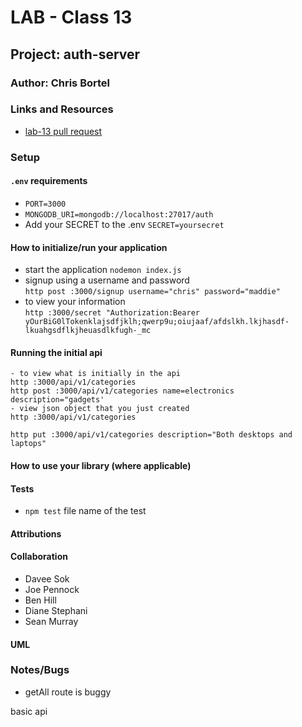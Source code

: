 # LAB - Class 13

## Project: auth-server

### Author: Chris Bortel

### Links and Resources

- [lab-13 pull request](https://github.com/Chris-Bortel-401-advanced-javascript/auth-server-access-control/pull/1)
<!-- - [ci/cd](http://xyz.com) (GitHub Actions)
- [back-end server url](http://xyz.com) (when applicable)
- [front-end application](http://xyz.com) (when applicable) -->

### Setup

#### `.env` requirements

- `PORT=3000`
- `MONGODB_URI=mongodb://localhost:27017/auth`
- Add your SECRET to the .env `SECRET=yoursecret`

#### How to initialize/run your application

- start the application `nodemon index.js`
- signup using a username and password <br>
  `http post :3000/signup username="chris" password="maddie"`
- to view your information <br>
  `http :3000/secret "Authorization:Bearer yOurBiG0lTokenklajsdfjklh;qwerp9u;oiujaaf/afdslkh.lkjhasdf-lkuahgsdflkjheuasdlkfugh-_mc`

#### Running the initial api

```
- to view what is initially in the api
http :3000/api/v1/categories
http post :3000/api/v1/categories name=electronics description="gadgets'
- view json object that you just created
http :3000/api/v1/categories

http put :3000/api/v1/categories description="Both desktops and laptops"
```

#### How to use your library (where applicable)

#### Tests

- `npm test` file name of the test
<!-- - How do you run tests?
- Any tests of note?
- Describe any tests that you did not complete, skipped, etc -->

#### Attributions

#### Collaboration

- Davee Sok
- Joe Pennock
- Ben Hill
- Diane Stephani
- Sean Murray

#### UML

<!-- Link to an image of the UML for your application and response to events -->

### Notes/Bugs

- getAll route is buggy

basic api

